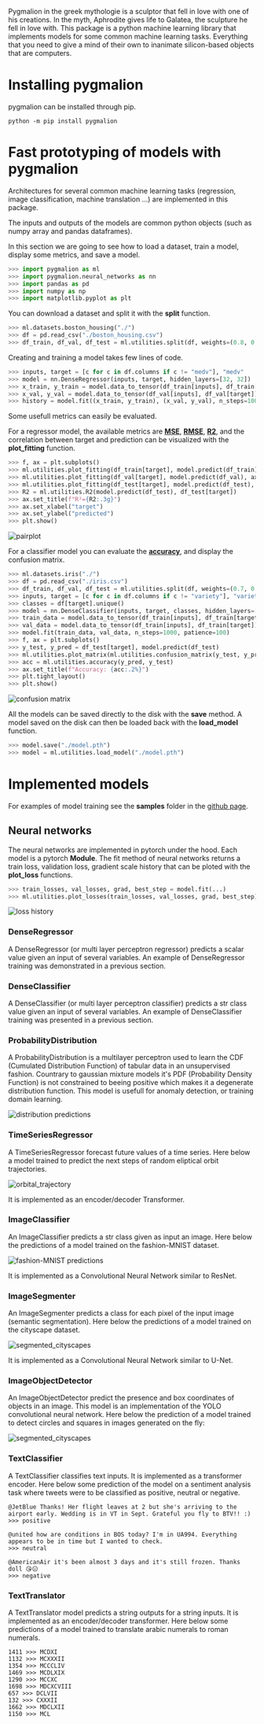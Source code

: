 Pygmalion in the greek mythologie is a sculptor that fell in love with one of his creations. In the myth, Aphrodite gives life to Galatea, the sculpture he fell in love with. This package is a python machine learning library that implements models for some common machine learning tasks. Everything that you need to give a mind of their own to inanimate silicon-based objects that are computers.

# Installing pygmalion

pygmalion can be installed through pip.

~~~
python -m pip install pygmalion
~~~

# Fast prototyping of models with pygmalion

Architectures for several common machine learning tasks (regression, image classification, machine translation ...) are implemented in this package.

The inputs and outputs of the models are common python objects (such as numpy array and pandas dataframes).

In this section we are going to see how to load a dataset, train a model, display some metrics, and save a model.

~~~python
>>> import pygmalion as ml
>>> import pygmalion.neural_networks as nn
>>> import pandas as pd
>>> import numpy as np
>>> import matplotlib.pyplot as plt
~~~

You can download a dataset and split it with the **split** function.

~~~python
>>> ml.datasets.boston_housing("./")
>>> df = pd.read_csv("./boston_housing.csv")
>>> df_train, df_val, df_test = ml.utilities.split(df, weights=(0.8, 0.1, 0.1))
~~~

Creating and training a model takes few lines of code.

~~~python
>>> inputs, target = [c for c in df.columns if c != "medv"], "medv"
>>> model = nn.DenseRegressor(inputs, target, hidden_layers=[32, 32])
>>> x_train, y_train = model.data_to_tensor(df_train[inputs], df_train[target])
>>> x_val, y_val = model.data_to_tensor(df_val[inputs], df_val[target])
>>> history = model.fit((x_train, y_train), (x_val, y_val), n_steps=1000, patience=100, learning_rate=1.0E-3)
~~~

Some usefull metrics can easily be evaluated.

For a regressor model, the available metrics are [**MSE**](https://en.wikipedia.org/wiki/Mean_squared_error), [**RMSE**](https://en.wikipedia.org/wiki/Root-mean-square_deviation), [**R2**](https://en.wikipedia.org/wiki/Coefficient_of_determination), and the correlation between target and prediction can be visualized with the **plot_fitting** function.

~~~python
>>> f, ax = plt.subplots()
>>> ml.utilities.plot_fitting(df_train[target], model.predict(df_train), ax=ax, label="training")
>>> ml.utilities.plot_fitting(df_val[target], model.predict(df_val), ax=ax, label="validation")
>>> ml.utilities.plot_fitting(df_test[target], model.predict(df_test), ax=ax, label="testing", color="C3")
>>> R2 = ml.utilities.R2(model.predict(df_test), df_test[target])
>>> ax.set_title(f"R²={R2:.3g}")
>>> ax.set_xlabel("target")
>>> ax.set_ylabel("predicted")
>>> plt.show()
~~~

![pairplot](https://raw.githubusercontent.com/BFavier/Pygmalion/main/images/boston_housing_pairplot.png)


For a classifier model you can evaluate the [**accuracy**](https://en.wikipedia.org/wiki/Accuracy_and_precision#In_binary_classification), and display the confusion matrix.

~~~python
>>> ml.datasets.iris("./")
>>> df = pd.read_csv("./iris.csv")
>>> df_train, df_val, df_test = ml.utilities.split(df, weights=(0.7, 0.2, 0.1))
>>> inputs, target = [c for c in df.columns if c != "variety"], "variety"
>>> classes = df[target].unique()
>>> model = nn.DenseClassifier(inputs, target, classes, hidden_layers=[8, 8, 8])
>>> train_data = model.data_to_tensor(df_train[inputs], df_train[target])
>>> val_data = model.data_to_tensor(df_train[inputs], df_train[target])
>>> model.fit(train_data, val_data, n_steps=1000, patience=100)
>>> f, ax = plt.subplots()
>>> y_test, y_pred = df_test[target], model.predict(df_test)
>>> ml.utilities.plot_matrix(ml.utilities.confusion_matrix(y_test, y_pred, classes=classes), ax=ax, cmap="Greens", write_values=True, format=".2%")
>>> acc = ml.utilities.accuracy(y_pred, y_test)
>>> ax.set_title(f"Accuracy: {acc:.2%}")
>>> plt.tight_layout()
>>> plt.show()
~~~

![confusion matrix](https://raw.githubusercontent.com/BFavier/Pygmalion/main/images/iris_confusion_matrix.png)

All the models can be saved directly to the disk with the **save** method.
A model saved on the disk can then be loaded back with the **load_model** function.

~~~python
>>> model.save("./model.pth")
>>> model = ml.utilities.load_model("./model.pth")
~~~

# Implemented models

For examples of model training see the **samples** folder in the [github page](https://github.com/BFavier/Pygmalion).

## Neural networks

The neural networks are implemented in pytorch under the hood.
Each model is a pytorch **Module**. The fit method of neural networks returns a train loss, validation loss, gradient scale history that can be ploted with the **plot_loss** functions.

~~~python
>>> train_losses, val_losses, grad, best_step = model.fit(...)
>>> ml.utilities.plot_losses(train_losses, val_losses, grad, best_step)
~~~

![loss history](https://raw.githubusercontent.com/BFavier/Pygmalion/main/images/Fashion_MNIST_residuals.png)

### **DenseRegressor**

A DenseRegressor (or multi layer perceptron regressor) predicts a scalar value given an input of several variables. An example of DenseRegressor training was demonstrated in a previous section.

### **DenseClassifier**

A DenseClassifier (or multi layer perceptron classifier) predicts a str class value given an input of several variables. An example of DenseClassifier training was presented in a previous section.

### **ProbabilityDistribution**

A ProbabilityDistribution is a multilayer perceptron used to learn the CDF (Cumulated Distribution Function) of tabular data in an unsupervised fashion. Countrary to gaussian mixture models it's PDF (Probability Density Function) is not constrained to beeing positive which makes it a degenerate distribution function. This model is usefull for anomaly detection, or training domain learning.

![distribution predictions](https://raw.githubusercontent.com/BFavier/Pygmalion/main/images/density.png)


### **TimeSeriesRegressor**

A TimeSeriesRegressor forecast future values of a time series. Here below a model trained to predict the next steps of random eliptical orbit trajectories.

![orbital_trajectory](https://raw.githubusercontent.com/BFavier/Pygmalion/main/images/orbital_trajectories.png)

It is implemented as an encoder/decoder Transformer.

### **ImageClassifier**

An ImageClassifier predicts a str class given as input an image. Here below the predictions of a model trained on the fashion-MNIST dataset.

![fashion-MNIST predictions](https://raw.githubusercontent.com/BFavier/Pygmalion/main/images/Fashion_MNIST_illustration.png)

It is implemented as a Convolutional Neural Network similar to ResNet.

### **ImageSegmenter**

An ImageSegmenter predicts a class for each pixel of the input image (semantic segmentation). Here below the predictions of a model trained on the cityscape dataset.

![segmented_cityscapes](https://raw.githubusercontent.com/BFavier/Pygmalion/main/images/segmented_cityscape.png)

It is implemented as a Convolutional Neural Network similar to U-Net.

### **ImageObjectDetector**

An ImageObjectDetector predict the presence and box coordinates of objects in an image. This model is an implementation of the YOLO convolutional neural network. Here below the prediction of a model trained to detect circles and squares in images generated on the fly:

![segmented_cityscapes](https://raw.githubusercontent.com/BFavier/Pygmalion/main/images/ImageObjectDetector.png)

### **TextClassifier**

A TextClassifier classifies text inputs. It is implemented as a transformer encoder. Here below some prediction of the model on a sentiment analysis task where tweets were to be classified as positive, neutral or negative.

~~~
@JetBlue Thanks! Her flight leaves at 2 but she's arriving to the airport early. Wedding is in VT in Sept. Grateful you fly to BTV!! :)
>>> positive

@united how are conditions in BOS today? I'm in UA994. Everything appears to be in time but I wanted to check.
>>> neutral

@AmericanAir it's been almost 3 days and it's still frozen. Thanks doll 😘😑
>>> negative
~~~

### **TextTranslator**

A TextTranslator model predicts a string outputs for a string inputs. It is implemented as an encoder/decoder transformer. Here below some predictions of a model trained to translate arabic numerals to roman numerals.

~~~
1411 >>> MCDXI
1132 >>> MCXXXII
1354 >>> MCCCLIV
1469 >>> MCDLXIX
1290 >>> MCCXC
1698 >>> MDCXCVIII
657 >>> DCLVII
132 >>> CXXXII
1662 >>> MDCLXII
1150 >>> MCL
~~~